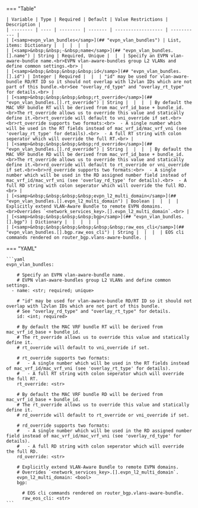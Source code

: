 <!--
  ~ Copyright (c) 2023-2024 Arista Networks, Inc.
  ~ Use of this source code is governed by the Apache License 2.0
  ~ that can be found in the LICENSE file.
  -->
=== "Table"

    | Variable | Type | Required | Default | Value Restrictions | Description |
    | -------- | ---- | -------- | ------- | ------------------ | ----------- |
    | [<samp>evpn_vlan_bundles</samp>](## "evpn_vlan_bundles") | List, items: Dictionary |  |  |  |  |
    | [<samp>&nbsp;&nbsp;-&nbsp;name</samp>](## "evpn_vlan_bundles.[].name") | String | Required, Unique |  |  | Specify an EVPN vlan-aware-bundle name.<br>EVPN vlan-aware-bundles group L2 VLANs and define common settings.<br> |
    | [<samp>&nbsp;&nbsp;&nbsp;&nbsp;id</samp>](## "evpn_vlan_bundles.[].id") | Integer | Required |  |  | "id" may be used for vlan-aware-bundle RD/RT ID so it should not overlap with l2vlan IDs which are not part of this bundle.<br>See "overlay_rd_type" and "overlay_rt_type" for details.<br> |
    | [<samp>&nbsp;&nbsp;&nbsp;&nbsp;rt_override</samp>](## "evpn_vlan_bundles.[].rt_override") | String |  |  |  | By default the MAC VRF bundle RT will be derived from mac_vrf_id_base + bundle_id.<br>The rt_override allows us to override this value and statically define it.<br>rt_override will default to vni_override if set.<br><br>rt_override supports two formats:<br>  - A single number which will be used in the RT fields instead of mac_vrf_id/mac_vrf_vni (see 'overlay_rt_type' for details).<br>  - A full RT string with colon seperator which will override the full RT.<br> |
    | [<samp>&nbsp;&nbsp;&nbsp;&nbsp;rd_override</samp>](## "evpn_vlan_bundles.[].rd_override") | String |  |  |  | By default the MAC VRF bundle RD will be derived from mac_vrf_id_base + bundle_id.<br>The rt_override allows us to override this value and statically define it.<br>rd_override will default to rt_override or vni_override if set.<br><br>rd_override supports two formats:<br>  - A single number which will be used in the RD assigned number field instead of mac_vrf_id/mac_vrf_vni (see 'overlay_rd_type' for details).<br>  - A full RD string with colon seperator which will override the full RD.<br> |
    | [<samp>&nbsp;&nbsp;&nbsp;&nbsp;evpn_l2_multi_domain</samp>](## "evpn_vlan_bundles.[].evpn_l2_multi_domain") | Boolean |  |  |  | Explicitly extend VLAN-Aware Bundle to remote EVPN domains.<br>Overrides `<network_services_key>.[].evpn_l2_multi_domain`.<br> |
    | [<samp>&nbsp;&nbsp;&nbsp;&nbsp;bgp</samp>](## "evpn_vlan_bundles.[].bgp") | Dictionary |  |  |  |  |
    | [<samp>&nbsp;&nbsp;&nbsp;&nbsp;&nbsp;&nbsp;raw_eos_cli</samp>](## "evpn_vlan_bundles.[].bgp.raw_eos_cli") | String |  |  |  | EOS cli commands rendered on router_bgp.vlans-aware-bundle. |

=== "YAML"

    ```yaml
    evpn_vlan_bundles:

        # Specify an EVPN vlan-aware-bundle name.
        # EVPN vlan-aware-bundles group L2 VLANs and define common settings.
      - name: <str; required; unique>

        # "id" may be used for vlan-aware-bundle RD/RT ID so it should not overlap with l2vlan IDs which are not part of this bundle.
        # See "overlay_rd_type" and "overlay_rt_type" for details.
        id: <int; required>

        # By default the MAC VRF bundle RT will be derived from mac_vrf_id_base + bundle_id.
        # The rt_override allows us to override this value and statically define it.
        # rt_override will default to vni_override if set.

        # rt_override supports two formats:
        #   - A single number which will be used in the RT fields instead of mac_vrf_id/mac_vrf_vni (see 'overlay_rt_type' for details).
        #   - A full RT string with colon seperator which will override the full RT.
        rt_override: <str>

        # By default the MAC VRF bundle RD will be derived from mac_vrf_id_base + bundle_id.
        # The rt_override allows us to override this value and statically define it.
        # rd_override will default to rt_override or vni_override if set.

        # rd_override supports two formats:
        #   - A single number which will be used in the RD assigned number field instead of mac_vrf_id/mac_vrf_vni (see 'overlay_rd_type' for details).
        #   - A full RD string with colon seperator which will override the full RD.
        rd_override: <str>

        # Explicitly extend VLAN-Aware Bundle to remote EVPN domains.
        # Overrides `<network_services_key>.[].evpn_l2_multi_domain`.
        evpn_l2_multi_domain: <bool>
        bgp:

          # EOS cli commands rendered on router_bgp.vlans-aware-bundle.
          raw_eos_cli: <str>
    ```
